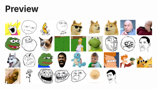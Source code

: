 # Preview

![](all_the_things.png)
![](areyoukiddingme.png)
![](bananadance.gif)
![](challenge_accepted.png)
![](cool-doge.gif)
![](doge3d.gif)
![](doge.png)
![](dr_evil.jpg)
![](facepalm.png)
![](feels_good_man.png)
![](forever_alone.png)
![](grumpycat.png)
![](homer_appear.gif)
![](homer_disappear.gif)
![](kermit.jpg)
![](lol.png)
![](megusta.png)
![](notbad.png)
![](pundog.png)
![](rage.png)
![](sad_pepe.png)
![](sparta.png)
![](squirtle.png)
![](success.png)
![](suspicious.gif)
![](take_my_money.png)
![](this_is_fine.png)
![](trap.png)
![](trolldance.gif)
![](trolled_troll.png)
![](troll.png)
![](troll_sad.png)
![](tumbleweed.gif)
![](yao.png)
